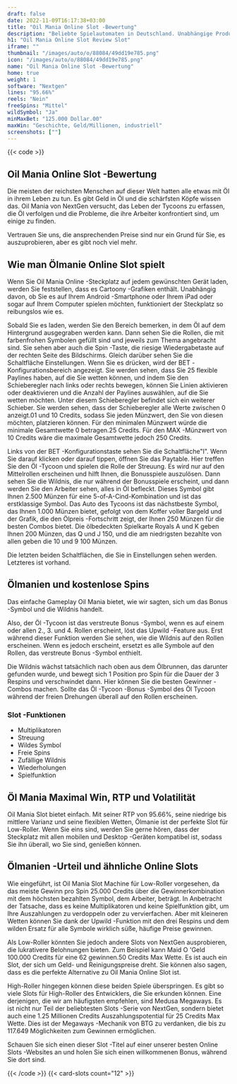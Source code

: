 ```yaml
---
draft: false
date: 2022-11-09T16:17:38+03:00
title: "Oil Mania Online Slot -Bewertung"
description: "Beliebte Spielautomaten in Deutschland. Unabhängige Produktbewertungen und exklusive Anmeldeangebote. Jetzt spielen!"
h1: "Oil Mania Online Slot Review Slot"
iframe: ""
thumbnail: "/images/auto/o/88084/49dd19e785.png"
icon: "/images/auto/o/88084/49dd19e785.png"
name: "Oil Mania Online Slot -Bewertung"
home: true
weight: 1
software: "Nextgen"
lines: "95.66%"
reels: "Nein"
freeSpins: "Mittel"
wildSymbol: "Ja"
minMaxBet: "125.000 Dollar.00"
maxWin: "Geschichte, Geld/Millionen, industriell"
screenshots: [""]
---
```


{{< code >}}<h2>Oil Mania Online Slot -Bewertung</h2><p>Die meisten der reichsten Menschen auf dieser Welt hatten alle etwas mit Öl in ihrem Leben zu tun. Es gibt Geld in Öl und die schärfsten Köpfe wissen das. Oil Mania von NextGen versucht, das Leben der Tycoons zu erfassen, die Öl verfolgen und die Probleme, die ihre Arbeiter konfrontiert sind, um einige zu finden.</p><p>Vertrauen Sie uns, die ansprechenden Preise sind nur ein Grund für Sie, es auszuprobieren, aber es gibt noch viel mehr.</p><h2>Wie man Ölmanie Online Slot spielt</h2><p>Wenn Sie Oil Mania Online -Steckplatz auf jedem gewünschten Gerät laden, werden Sie feststellen, dass es Cartoony -Grafiken enthält. Unabhängig davon, ob Sie es auf Ihrem Android -Smartphone oder Ihrem iPad oder sogar auf Ihrem Computer spielen möchten, funktioniert der Steckplatz so reibungslos wie es.</p><p>Sobald Sie es laden, werden Sie den Bereich bemerken, in dem Öl auf dem Hintergrund ausgegraben werden kann. Dann sehen Sie die Rollen, die mit farbenfrohen Symbolen gefüllt sind und jeweils zum Thema angebracht sind. Sie sehen aber auch die Spin -Taste, die riesige Wiedergabetaste auf der rechten Seite des Bildschirms. Gleich darüber sehen Sie die Schaltfläche Einstellungen. Wenn Sie es drücken, wird der BET -Konfigurationsbereich angezeigt. Sie werden sehen, dass Sie 25 flexible Paylines haben, auf die Sie wetten können, und indem Sie den Schieberegler nach links oder rechts bewegen, können Sie Linien aktivieren oder deaktivieren und die Anzahl der Paylines auswählen, auf die Sie wetten möchten. Unter diesem Schieberegler befindet sich ein weiterer Schieber. Sie werden sehen, dass der Schieberegler alle Werte zwischen 0 anzeigt.01 und 10 Credits, sodass Sie jeden Münzwert, den Sie von diesen möchten, platzieren können. Für den minimalen Münzwert würde die minimale Gesamtwette 0 betragen.25 Credits. Für den MAX -Münzwert von 10 Credits wäre die maximale Gesamtwette jedoch 250 Credits.</p><p>Links von der BET -Konfigurationstaste sehen Sie die Schaltfläche"I". Wenn Sie darauf klicken oder darauf tippen, öffnen Sie das Paytable. Hier treffen Sie den Öl -Tycoon und spielen die Rolle der Streuung. Es wird nur auf den Mittelrollen erscheinen und hilft Ihnen, die Bonusspiele auszulösen. Dann sehen Sie die Wildnis, die nur während der Bonusspiele erscheint, und dann werden Sie den Arbeiter sehen, alles in Öl befleckt. Dieses Symbol gibt Ihnen 2.500 Münzen für eine 5-of-A-Cind-Kombination und ist das erstklassige Symbol. Das Auto des Tycoons ist das nächstbeste Symbol, das Ihnen 1.000 Münzen bietet, gefolgt von dem Koffer voller Bargeld und der Grafik, die den Ölpreis -Fortschritt zeigt, der Ihnen 250 Münzen für die besten Combos bietet. Die ölbedeckten Spielkarte Royals A und K geben Ihnen 200 Münzen, das Q und J 150, und die am niedrigsten bezahlte von allen geben die 10 und 9 100 Münzen.</p><p>Die letzten beiden Schaltflächen, die Sie in Einstellungen sehen werden. Letzteres ist vorhand.</p><h2>Ölmanien und kostenlose Spins</h2><p>Das einfache Gameplay Oil Mania bietet, wie wir sagten, sich um das Bonus -Symbol und die Wildnis handelt.</p><p>Also, der Öl -Tycoon ist das verstreute Bonus -Symbol, wenn es auf einem oder allen 2., 3. und 4. Rollen erscheint, löst das Upwild -Feature aus. Erst während dieser Funktion werden Sie sehen, wie die Wildnis auf den Rollen erscheinen. Wenn es jedoch erscheint, ersetzt es alle Symbole auf den Rollen, das verstreute Bonus -Symbol enthielt.</p><p>Die Wildnis wächst tatsächlich nach oben aus dem Ölbrunnen, das darunter gefunden wurde, und bewegt sich 1 Position pro Spin für die Dauer der 3 Respins und verschwindet dann. Hier können Sie die besten Gewinner -Combos machen. Sollte das Öl -Tycoon -Bonus -Symbol des Öl Tycoon während der freien Drehungen überall auf den Rollen erscheinen.</p><h3>
Slot -Funktionen</h3><ul>
<li></span>
Multiplikatoren</li>
<li></span>
Streuung</li>
<li></span>
Wildes Symbol</li>
<li></span>
Freie Spins</li>
<li></span>
Zufällige Wildnis</li>
<li></span>
Wiederholungen</li>
<li></span>
Spielfunktion</li></ul><h2>Öl Mania Maximal Win, RTP und Volatilität</h2><p>Oil Mania Slot bietet einfach. Mit seiner RTP von 95.66%, seine niedrige bis mittlere Varianz und seine flexiblen Wetten, Ölmanie ist der perfekte Slot für Low-Roller. Wenn Sie eins sind, werden Sie gerne hören, dass der Steckplatz mit allen mobilen und Desktop -Geräten kompatibel ist, sodass Sie ihn überall, wo Sie sind, genießen können.</p><h2>Ölmanien -Urteil und ähnliche Online Slots</h2><p>Wie eingeführt, ist Oil Mania Slot Machine für Low-Roller vorgesehen, da das meiste Gewinn pro Spin 25.000 Credits über die Gewinnerkombination mit dem höchsten bezahlten Symbol, dem Arbeiter, beträgt. In Anbetracht der Tatsache, dass es keine Multiplikatoren und keine Spielfunktion gibt, um Ihre Auszahlungen zu verdoppeln oder zu vervierfachen. Aber mit kleineren Wetten können Sie dank der Upwild -Funktion mit den drei Respins und dem wilden Ersatz für alle Symbole wirklich süße, häufige Preise gewinnen.</p><p>Als Low-Roller könnten Sie jedoch andere Slots von NextGen ausprobieren, die lukrativere Belohnungen bieten. Zum Beispiel kann Maid O 'Geld 100.000 Credits für eine 62 gewinnen.50 Credits Max Wette. Es ist auch ein Slot, der sich um Geld- und Reinigungspreise dreht. Sie können also sagen, dass es die perfekte Alternative zu Oil Mania Online Slot ist.</p><p>High-Roller hingegen können diese beiden Spiele überspringen. Es gibt so viele Slots für High-Roller des Entwicklers, die Sie erkunden können. Eine derjenigen, die wir am häufigsten empfehlen, sind Medusa Megaways. Es ist nicht nur Teil der beliebtesten Slots -Serie von NextGen, sondern bietet auch eine 1.25 Millionen Credits Auszahlungspotential für 25 Credits Max Wette. Dies ist der Megaways -Mechanik von BTG zu verdanken, die bis zu 117.649 Möglichkeiten zum Gewinnen ermöglichen.</p><p>Schauen Sie sich einen dieser Slot -Titel auf einer unserer besten Online Slots -Websites an und holen Sie sich einen willkommenen Bonus, während Sie dort sind.</p>{{< /code >}}
 {{< card-slots count="12" >}}
